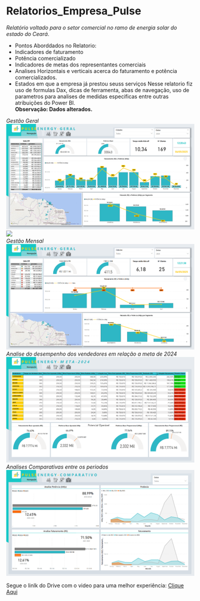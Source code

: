 # Relatorios_Empresa_Pulse
*Relatório voltado para o setor comercial no ramo de energia solar do estado do Ceará*. <br>
- Pontos Aborddados no Relatorio: <br>
- Indicadores de faturamento <br>
- Potência comercializado <br>
- Indicadores de metas dos representantes comerciais <br>
- Analises Horizontais e verticais acerca do faturamento e potência comercializados. <br>
- Estados em que a empresa já prestou seuss serviços
Nesse relatorio fiz uso de formulas Dax, dicas de ferramenta, abas de navegação, uso de parametros para analises de medidas especificas entre outras atribuições do Power BI. <br>
**Observação: Dados alterados.** <br>

*Gestão Geral* <br>
<img src="https://github.com/matheus-oliveir4/Relatorio_Setor_comercial_EnergiaSolar/blob/main/01_Gestao_anual.png" width= 750px>
<img src="https://github.com/matheus-oliveir4/Relatorios_Empresa_Pulse/blob/main/Medidas01.png" width= 102.7px>
 <br>*Gestão Mensal* <br>
<img src="https://github.com/matheus-oliveir4/Relatorio_Setor_comercial_EnergiaSolar/blob/main/02_gestao_mensal.png" width= 750px> <br>
*Analise do desempenho dos vendedores em relação a meta de 2024* <br>
<img src="https://github.com/matheus-oliveir4/Relatorio_Setor_comercial_EnergiaSolar/blob/main/04_desempenho_vendedores_2024.png" width= 750pxx> <br>
*Analises Comparativas entre os periodos* <br>
 <img src="https://github.com/matheus-oliveir4/Relatorio_Setor_comercial_EnergiaSolar/blob/main/03_comparativo_23_24_25.png" width= 750px> <br>

Segue o linlk do Drive com o video para uma melhor experiência:
[Clique Aqui](https://drive.google.com/drive/folders/1ocbAAoBPPHFXYbv6WStm87lzdKeBrus3?usp=sharing)
